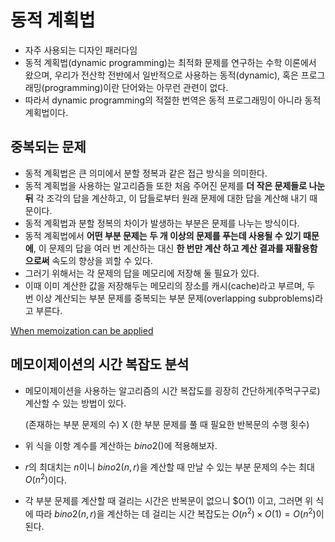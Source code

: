 # 동적 계획법

* 자주 사용되는 디자인 패러다임
* 동적 계획법(dynamic programming)는 최적화 문제를 연구하는 수학 이론에서 왔으며, 우리가 전산학 전반에서 일반적으로 사용하는 동적(dynamic), 혹은 프로그래밍(programming)이란 단어와는 아무런 관련이 없다.
* 따라서 dynamic programming의 적절한 번역은 동적 프로그래밍이 아니라 동적 계획법이다.

## 중복되는 문제
* 동적 계획법은 큰 의미에서 분할 정복과 같은 접근 방식을 의미한다.
* 동적 계획법을 사용하는 알고리즘들 또한 처음 주어진 문제를 __더 작은 문제들로 나눈뒤__ 각 조각의 답을 계산하고, 이 답들로부터 원래 문제에 대한 답을 계산해 내기 때문이다.
* 동적 계획법과 분할 정복의 차이가 발생하는 부분은 문제를 나누는 방식이다.
* 동적 계획법에서 __어떤 부분 문제는__ __두 개 이상의 문제를 푸는데 사용될 수 있기 때문에__, 이 문제의 답을 여러 번 계산하는 대신 __한 번만 계산 하고 계산 결과를 재활용함으로써__ 속도의 향상을 꾀할 수 있다.
* 그러기 위해서는 각 문제의 답을 메모리에 저장해 둘 필요가 있다.
* 이때 이미 계산한 값을 저장해두는 메모리의 장소를 캐시(cache)라고 부르며, 두 번 이상 계산되는 부분 문제를 중복되는 부분 문제(overlapping subproblems)라고 부른다.


[When memoization can be applied][1]

## 메모이제이션의 시간 복잡도 분석
* 메모이제이션을 사용하는 알고리즘의 시간 복잡도를 굉장히 간단하게(주먹구구로) 계산할 수 있는 방법이 있다.

    (존재하는 부분 문제의 수) X (한 부분 문제를 풀 때 필요한 반복문의 수행 횟수)

* 위 식을 이항 계수를 계산하는 $bino2()$에 적용해보자.

* $r$의 최대치는 $n$이니 $bino2(n, r)$을 계산할 때 만날 수 있는 부분 문제의 수는 최대 $O(n^2)$이다.

* 각 부분 문제를 계산할 때 걸리는 시간은 반복문이 없으니 $O(1)
이고, 그러면 위 식에 따라 $bino2(n, r)$을 계산하는 데 걸리는 시간 복잡도는 $O(n^2) \times O(1) = O(n^2)$이 된다.


[1]: https://github.com/MintChocoPizza/jongmanBook/tree/master/8/Memoization